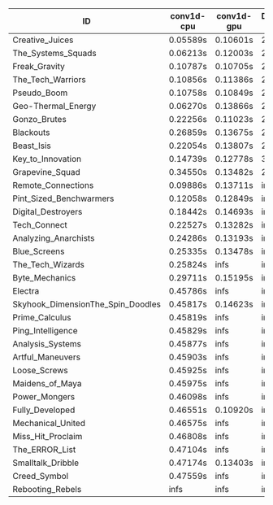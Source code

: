 |ID|conv1d-cpu|conv1d-gpu|DWSPConv2D-gpu|gemm-gpu|avg|
|-|-|-|-|-|-|
|Creative_Juices|0.05589s|0.10601s|2.81536s|1.74221s|1.17987s|
|The_Systems_Squads|0.06213s|0.12003s|2.78542s|1.78405s|1.18791s|
|Freak_Gravity|0.10787s|0.10705s|2.87822s|1.76714s|1.21507s|
|The_Tech_Warriors|0.10856s|0.11386s|2.91525s|1.79174s|1.23235s|
|Pseudo_Boom|0.10758s|0.10849s|2.92215s|1.81052s|1.23718s|
|Geo-Thermal_Energy|0.06270s|0.13866s|2.81891s|1.93611s|1.23910s|
|Gonzo_Brutes|0.22256s|0.11023s|2.95312s|1.77707s|1.26574s|
|Blackouts|0.26859s|0.13675s|2.79288s|1.87882s|1.26926s|
|Beast_Isis|0.22054s|0.13807s|2.84636s|1.94256s|1.28688s|
|Key_to_Innovation|0.14739s|0.12778s|3.06887s|2.13912s|1.37079s|
|Grapevine_Squad|0.34550s|0.13482s|2.84514s|2.49087s|1.45408s|
|Remote_Connections|0.09886s|0.13711s|infs|4.42402s|infs|
|Pint_Sized_Benchwarmers|0.12058s|0.12849s|infs|1.76669s|infs|
|Digital_Destroyers|0.18442s|0.14693s|infs|1.93743s|infs|
|Tech_Connect|0.22527s|0.13282s|infs|1.95742s|infs|
|Analyzing_Anarchists|0.24286s|0.13193s|infs|2.57099s|infs|
|Blue_Screens|0.25335s|0.13478s|infs|2.53356s|infs|
|The_Tech_Wizards|0.25824s|infs|infs|4.41818s|infs|
|Byte_Mechanics|0.29711s|0.15195s|infs|4.40952s|infs|
|Electra|0.45786s|infs|infs|4.40929s|infs|
|Skyhook_DimensionThe_Spin_Doodles|0.45817s|0.14623s|infs|infs|infs|
|Prime_Calculus|0.45819s|infs|infs|4.42817s|infs|
|Ping_Intelligence|0.45829s|infs|infs|4.41989s|infs|
|Analysis_Systems|0.45877s|infs|infs|4.42464s|infs|
|Artful_Maneuvers|0.45903s|infs|infs|4.44500s|infs|
|Loose_Screws|0.45925s|infs|infs|4.43972s|infs|
|Maidens_of_Maya|0.45975s|infs|infs|4.44645s|infs|
|Power_Mongers|0.46098s|infs|infs|4.50255s|infs|
|Fully_Developed|0.46551s|0.10920s|infs|4.47689s|infs|
|Mechanical_United|0.46575s|infs|infs|4.47988s|infs|
|Miss_Hit_Proclaim|0.46808s|infs|infs|4.43481s|infs|
|The_ERROR_List|0.47104s|infs|infs|4.44773s|infs|
|Smalltalk_Dribble|0.47174s|0.13403s|infs|4.39367s|infs|
|Creed_Symbol|0.47559s|infs|infs|4.41399s|infs|
|Rebooting_Rebels|infs|infs|infs|2.53683s|infs|
